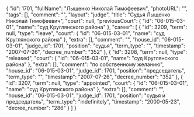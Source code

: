 {
    "id": 1701,
    "fullName": "Лыщенко Николай Тимофеевич",
    "photoURL": "",
    "tags": [],
    "comment": "",
    "layout": "judge",
    "title": "Судья Лыщенко Николай Тимофеевич",
    "court": null,
    "previousCourt": {
        "id": "06-015-03-01",
        "name": "суд Круглянского района"
    },
    "career": [
        {
            "id": 3209,
            "term": null,
            "type": "leave",
            "court": {
                "id": "06-015-03-01",
                "name": "суд Круглянского района"
            },
            "extra": [],
            "comment": "",
            "house_id": "06-015-03-01",
            "judge_id": 1701,
            "position": "судья",
            "term_type": "",
            "timestamp": "2007-07-26",
            "decree_number": "352"
        },
        {
            "id": 3208,
            "term": null,
            "type": "released",
            "court": {
                "id": "06-015-03-01",
                "name": "суд Круглянского района"
            },
            "extra": [],
            "comment": "по собственному желанию",
            "house_id": "06-015-03-01",
            "judge_id": 1701,
            "position": "председатель",
            "term_type": "",
            "timestamp": "2007-07-26",
            "decree_number": "352"
        },
        {
            "id": 3207,
            "term": null,
            "type": "appointed",
            "court": {
                "id": "06-015-03-01",
                "name": "суд Круглянского района"
            },
            "extra": [],
            "comment": "",
            "house_id": "06-015-03-01",
            "judge_id": 1701,
            "position": "судья и председатель",
            "term_type": "indefinitely",
            "timestamp": "2000-05-23",
            "decree_number": "286"
        }
    ]
}